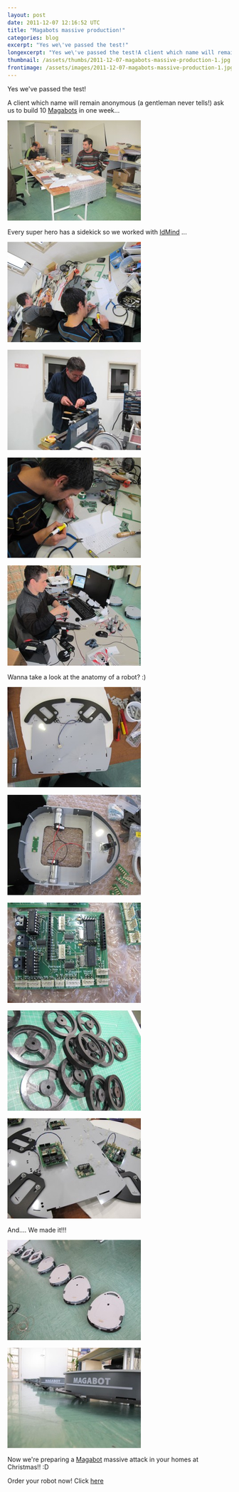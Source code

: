 ```yaml
---
layout: post
date: 2011-12-07 12:16:52 UTC
title: "Magabots massive production!"
categories: blog
excerpt: "Yes we\'ve passed the test!"
longexcerpt: "Yes we\'ve passed the test!A client which name will remain anonymous (a gentleman never tells!) ask us to build 10 Magabots in one week..."
thumbnail: /assets/thumbs/2011-12-07-magabots-massive-production-1.jpg
frontimage: /assets/images/2011-12-07-magabots-massive-production-1.jpg
---
```


Yes we've passed the test!

A client which name will remain anonymous (a gentleman never tells!) ask us to build 10 <a href="http://www.magabot.cc/dp/">Magabots</a> in one week...

<a href="http://www.artica.cc/blog/wp-content/uploads/2011/12/IMG_0235.jpg"><img class="postimage" src="/assets/images/2011-12-07-magabots-massive-production-1.jpg"/></a>

Every super hero has a sidekick so we worked with <a href="http://www.idmind.pt/">IdMind</a> ...

<a href="http://www.artica.cc/blog/wp-content/uploads/2011/12/IMG_0234.jpg"><img class="postimage" src="/assets/images/2011-12-07-magabots-massive-production-2.jpg"/></a>

<a href="http://www.artica.cc/blog/wp-content/uploads/2011/12/IMG_0258.jpg"><img class="postimage" src="/assets/images/2011-12-07-magabots-massive-production-3.jpg"/></a>

<a href="http://www.artica.cc/blog/wp-content/uploads/2011/12/IMG_0233.jpg"><img class="postimage" src="/assets/images/2011-12-07-magabots-massive-production-4.jpg"/></a>

<a href="http://www.artica.cc/blog/wp-content/uploads/2011/12/IMG_0265.jpg"><img class="postimage" src="/assets/images/2011-12-07-magabots-massive-production-5.jpg"/></a>

Wanna take a look at the anatomy of a robot? :)

<a href="http://www.artica.cc/blog/wp-content/uploads/2011/12/IMG_0229.jpg"><img class="postimage" src="/assets/images/2011-12-07-magabots-massive-production-6.jpg"/></a>

<a href="http://www.artica.cc/blog/wp-content/uploads/2011/12/IMG_0236.jpg"><img class="postimage" src="/assets/images/2011-12-07-magabots-massive-production-7.jpg"/></a>

<a href="http://www.artica.cc/blog/wp-content/uploads/2011/12/IMG_0241.jpg"><img class="postimage" src="/assets/images/2011-12-07-magabots-massive-production-8.jpg"/></a>

<a href="http://www.artica.cc/blog/wp-content/uploads/2011/12/IMG_0256.jpg"><img class="postimage" src="/assets/images/2011-12-07-magabots-massive-production-9.jpg"/></a>

<a href="http://www.artica.cc/blog/wp-content/uploads/2011/12/IMG_0257.jpg"><img class="postimage" src="/assets/images/2011-12-07-magabots-massive-production-10.jpg"/></a>

And.... We made it!!!

<a href="http://www.artica.cc/blog/wp-content/uploads/2011/12/IMG_0262.jpg"><img class="postimage" src="/assets/images/2011-12-07-magabots-massive-production-11.jpg"/></a>

<a href="http://www.artica.cc/blog/wp-content/uploads/2011/12/IMG_0263.jpg"><img class="postimage" src="/assets/images/2011-12-07-magabots-massive-production-12.jpg"/></a>

Now we're preparing a <a href="http://www.magabot.cc/dp/">Magabot</a> massive attack in your homes at Christmas!! :D

Order your robot now! Click <a href="http://www.magabot.cc/dp/">here</a>

&nbsp;

&nbsp;

&nbsp;